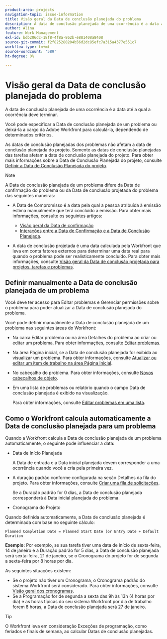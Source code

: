 ```yaml
---
product-area: projects
navigation-topic: issue-information
title: Visão geral da Data de conclusão planejada do problema
description: A data de conclusão planejada de uma ocorrência é a data até a qual a ocorrência deve terminar.
author: Alina
feature: Work Management
exl-id: bdb206dc-18f8-4f8a-862b-e881408a8408
source-git-commit: f2f825280204b56d2dc85efc7a315a4377e551c7
workflow-type: tm+mt
source-wordcount: '589'
ht-degree: 0%

---
```


# Visão geral da Data de conclusão planejada do problema

A data de conclusão planejada de uma ocorrência é a data até a qual a ocorrência deve terminar.

Você pode especificar a Data de conclusão planejada de um problema ou deixá-la a cargo da Adobe Workfront para calculá-la, dependendo de determinados critérios. 

As datas de conclusão planejadas dos problemas não afetam a data de conclusão planejada do projeto. Somente as datas de conclusão planejadas das tarefas afetam a data de conclusão planejada do projeto. Para obter mais informações sobre a Data de Conclusão Planejada do projeto, consulte [Definir a Data de Conclusão Planejada do projeto](../../../manage-work/projects/planning-a-project/project-planned-completion-date.md).

>[!NOTE]
>
>A Data de conclusão planejada de um problema difere da Data de confirmação do problema ou da Data de conclusão projetada do problema das seguintes maneiras:
>
>* A Data de Compromisso é a data pela qual a pessoa atribuída à emissão estima manualmente que terá concluído a emissão. Para obter mais informações, consulte os seguintes artigos:
>
>   * [Visão geral da Data de confirmação](../../../manage-work/projects/updating-work-in-a-project/overview-of-commit-dates.md)
>   * [Interações entre a Data de Confirmação e a Data de Conclusão Planejada](../../../manage-work/projects/updating-work-in-a-project/interactions-between-commit-and-planned-completion-dates.md).
>
>* A data de conclusão projetada é uma data calculada pela Workfront que leva em conta fatores externos para determinar uma data real para quando o problema pode ser realisticamente concluído. Para obter mais informações, consulte [Visão geral da Data de conclusão projetada para projetos, tarefas e problemas](../../../manage-work/projects/planning-a-project/project-projected-completion-date.md).
>

## Definir manualmente a Data de conclusão planejada de um problema

Você deve ter acesso para Editar problemas e Gerenciar permissões sobre o problema para poder atualizar a Data de conclusão planejada do problema.

Você pode definir manualmente a Data de conclusão planejada de um problema nas seguintes áreas do Workfront:

* Na caixa Editar problema ou na área Detalhes do problema ao criar ou editar um problema. Para obter informações, consulte [Editar problemas](../../../manage-work/issues/manage-issues/edit-issues.md).
* Na área Página inicial, se a Data de conclusão planejada for exibida ao visualizar um problema. Para obter informações, consulte [Atualizar ou editar um item de trabalho na área Página Inicial](../../../workfront-basics/using-home/using-the-home-area/update-and-edit-work-item-home.md).
* No cabeçalho do problema. Para obter informações, consulte [Novos cabeçalhos de objeto](../../../workfront-basics/the-new-workfront-experience/new-object-headers.md).
* Em uma lista de problemas ou relatório quando o campo Data de conclusão planejada é exibido na visualização.

  Para obter informações, consulte [Editar problemas em uma lista](../../../manage-work/issues/manage-issues/edit-issues-in-a-list.md).

## Como o Workfront calcula automaticamente a Data de conclusão planejada para um problema

Quando a Workfront calcula a Data de conclusão planejada de um problema automaticamente, o seguinte pode influenciar a data:

* Data de Início Planejada

  A Data de entrada e a Data inicial planejada devem corresponder a uma ocorrência quando você a cria pela primeira vez.

* A duração padrão conforme configurada na seção Detalhes da fila do projeto. Para obter informações, consulte [Criar uma fila de solicitações](../../../manage-work/requests/create-and-manage-request-queues/create-request-queue.md).

  Se a Duração padrão for 0 dias, a Data de conclusão planejada corresponderá à Data inicial planejada do problema.

* Cronograma do Projeto

Quando definida automaticamente, a Data de conclusão planejada é determinada com base no seguinte cálculo: 

```
Planned Completion Date = Planned Start Date (or Entry Date + Default Duration
```

**Exemplo:** Por exemplo, se sua tarefa tiver uma data de início de sexta-feira, 14 de janeiro e a Duração padrão for 5 dias, a Data de conclusão planejada será sexta-feira, 21 de janeiro, se o Cronograma do projeto for de segunda a sexta-feira por 8 horas por dia.

As seguintes situações existem:

* Se o projeto não tiver um Cronograma, o Cronograma padrão do sistema Workfront será considerado. Para obter informações, consulte [Visão geral dos cronogramas](../../../administration-and-setup/set-up-workfront/configure-timesheets-schedules/schedules-overview.md).
* Se a Programação for de segunda a sexta das 9h às 13h (4 horas por dia) e as horas típicas do seu sistema Workfront por dia de trabalho forem 8 horas, a Data de conclusão planejada será 27 de janeiro.

>[!TIP]
>
>O Workfront leva em consideração Exceções de programação, como feriados e finais de semana, ao calcular Datas de conclusão planejadas.

 
